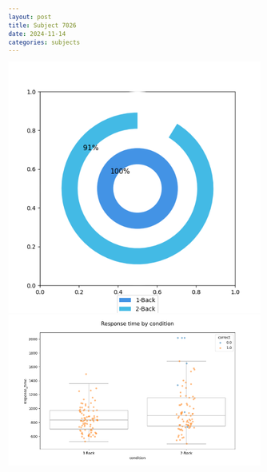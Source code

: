 ```yaml
---
layout: post
title: Subject 7026
date: 2024-11-14
categories: subjects
---
```


![](data/7026/run-2/7026_accuracy_by_condition.png)
![](data/7026/run-2/7026_response_time_by_condition.png)
